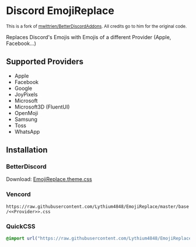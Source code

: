 # Discord EmojiReplace
<sub>This is a fork of [mwittrien/BetterDiscordAddons](https://github.com/mwittrien/BetterDiscordAddons). All credits go to him for the original code.</sub>

Replaces Discord's Emojis with Emojis of a different Provider (Apple, Facebook...)

## Supported Providers
- Apple
- Facebook
- Google
- JoyPixels
- Microsoft
- Microsoft3D (FluentUI)
- OpenMoji
- Samsung
- Toss
- WhatsApp

## Installation
### BetterDiscord
Download: [EmojiReplace.theme.css](https://raw.githubusercontent.com/Lythium4848/EmojiReplace/master/themes/EmojiReplace.theme.css)
### Vencord
`https://raw.githubusercontent.com/Lythium4848/EmojiReplace/master/base/<<Provider>>.css`
### QuickCSS
```css
@import url("https://raw.githubusercontent.com/Lythium4848/EmojiReplace/master/base/<<Provider>>.css");
```